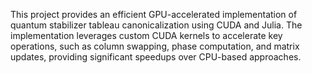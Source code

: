 This project provides an efficient GPU-accelerated implementation of quantum stabilizer tableau canonicalization using CUDA and Julia. The implementation leverages custom CUDA kernels to accelerate key operations, such as column swapping, phase computation, and matrix updates, providing significant speedups over CPU-based approaches.

